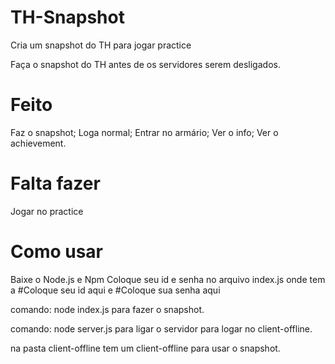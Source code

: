 # TH-Snapshot
Cria um snapshot do TH para jogar practice

Faça o snapshot do TH antes de os servidores serem desligados.

# Feito
Faz o snapshot;
Loga normal; 
Entrar no armário;
Ver o info;
Ver o achievement.

# Falta fazer
Jogar no practice

# Como usar
Baixe o Node.js e Npm
Coloque seu id e senha no arquivo index.js
onde tem a #Coloque seu id aqui e #Coloque sua senha aqui

comando: node index.js
para fazer o snapshot.

comando: node server.js
para ligar o servidor para logar no client-offline.

na pasta client-offline tem um client-offline para usar o snapshot.

